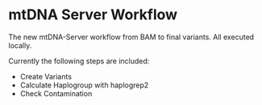 # mtDNA Server Workflow
The new mtDNA-Server workflow from BAM to final variants. All executed locally.

Currently the following steps are included:

* Create Variants
* Calculate Haplogroup with haplogrep2
* Check Contamination
